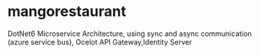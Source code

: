 # mangorestaurant
DotNet6 Microservice Architecture, using sync and async communication (azure service bus), Ocelot API Gateway,Identity Server 
